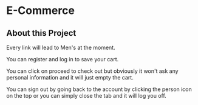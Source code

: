 # E-Commerce

## About this Project
Every link will lead to Men's at the moment.

You can register and log in to save your cart.

You can click on proceed to check out but obviously it won't ask any personal information and it will just empty the cart.

You can sign out by going back to the account by clicking the person icon on the top or you can simply close the tab and it will log you off.

